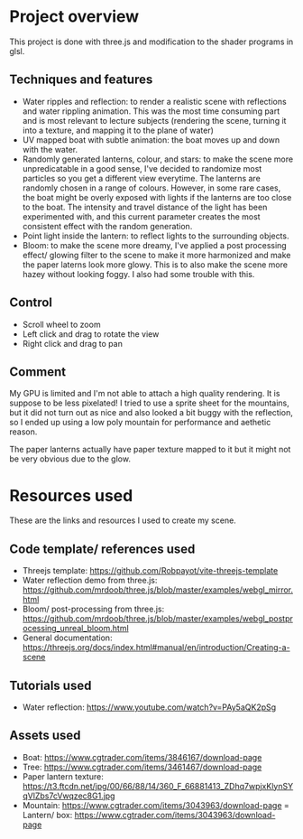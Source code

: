 # Project overview
This project is done with three.js and modification to the shader programs in glsl.

## Techniques and features
- Water ripples and reflection: to render a realistic scene with reflections and water rippling animation. This was the most time consuming part and is most relevant to lecture subjects (rendering the scene, turning it into a texture, and mapping it to the plane of water)
- UV mapped boat with subtle animation: the boat moves up and down with the water.
- Randomly generated lanterns, colour, and stars: to make the scene more unpredicatable in a good sense, I've decided to randomize most particles so you get a different view everytime. The lanterns are randomly chosen in a range of colours. However, in some rare cases, the boat might be overly exposed with lights if the lanterns are too close to the boat. The intensity and travel distance of the light has been experimented with, and this current parameter creates the most consistent effect with the random generation.
- Point light inside the lantern: to reflect lights to the surrounding objects.
- Bloom: to make the scene more dreamy, I've applied a post processing effect/ glowing filter to the scene to make it more harmonized and make the paper laterns look more glowy. This is to also make the scene more hazey without looking foggy. I also had some trouble with this.

## Control
- Scroll wheel to zoom
- Left click and drag to rotate the view
- Right click and drag to pan

## Comment
My GPU is limited and I'm not able to attach a high quality rendering. It is suppose to be less pixelated! I tried to use a sprite sheet for the mountains, but it did not turn out as nice and also looked a bit buggy with the reflection, so I ended up using a low poly mountain for performance and aethetic reason.

The paper lanterns actually have paper texture mapped to it but it might not be very obvious due to the glow.

# Resources used
These are the links and resources I used to create my scene.

## Code template/ references used
- Threejs template: https://github.com/Robpayot/vite-threejs-template
- Water reflection demo from three.js: https://github.com/mrdoob/three.js/blob/master/examples/webgl_mirror.html
- Bloom/ post-processing from three.js: https://github.com/mrdoob/three.js/blob/master/examples/webgl_postprocessing_unreal_bloom.html
- General documentation: https://threejs.org/docs/index.html#manual/en/introduction/Creating-a-scene

## Tutorials used
- Water reflection: https://www.youtube.com/watch?v=PAy5aQK2pSg

## Assets used
- Boat: https://www.cgtrader.com/items/3846167/download-page
- Tree: https://www.cgtrader.com/items/3461467/download-page
- Paper lantern texture: https://t3.ftcdn.net/jpg/00/66/88/14/360_F_66881413_ZDhq7wpjxKlynSYqVlZbs7cVwqzec8G1.jpg
- Mountain: https://www.cgtrader.com/items/3043963/download-page
= Lantern/ box: https://www.cgtrader.com/items/3043963/download-page
